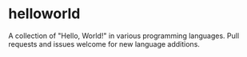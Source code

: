 # helloworld
A collection of "Hello, World!" in various programming languages. Pull requests and issues welcome for new language additions.
